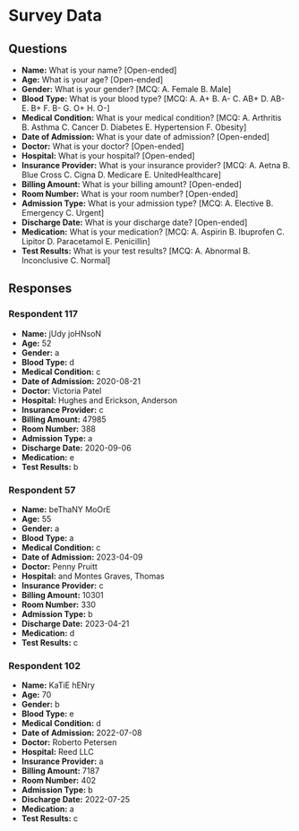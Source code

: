 # Survey Data

## Questions

- **Name:** What is your name? [Open-ended]
- **Age:** What is your age? [Open-ended]
- **Gender:** What is your gender? [MCQ: A. Female B. Male]
- **Blood Type:** What is your blood type? [MCQ: A. A+ B. A- C. AB+ D. AB- E. B+ F. B- G. O+ H. O-]
- **Medical Condition:** What is your medical condition? [MCQ: A. Arthritis B. Asthma C. Cancer D. Diabetes E. Hypertension F. Obesity]
- **Date of Admission:** What is your date of admission? [Open-ended]
- **Doctor:** What is your doctor? [Open-ended]
- **Hospital:** What is your hospital? [Open-ended]
- **Insurance Provider:** What is your insurance provider? [MCQ: A. Aetna B. Blue Cross C. Cigna D. Medicare E. UnitedHealthcare]
- **Billing Amount:** What is your billing amount? [Open-ended]
- **Room Number:** What is your room number? [Open-ended]
- **Admission Type:** What is your admission type? [MCQ: A. Elective B. Emergency C. Urgent]
- **Discharge Date:** What is your discharge date? [Open-ended]
- **Medication:** What is your medication? [MCQ: A. Aspirin B. Ibuprofen C. Lipitor D. Paracetamol E. Penicillin]
- **Test Results:** What is your test results? [MCQ: A. Abnormal B. Inconclusive C. Normal]

## Responses

### Respondent 117

- **Name:** jUdy joHNsoN
- **Age:** 52
- **Gender:** a
- **Blood Type:** d
- **Medical Condition:** c
- **Date of Admission:** 2020-08-21
- **Doctor:** Victoria Patel
- **Hospital:** Hughes and Erickson, Anderson
- **Insurance Provider:** c
- **Billing Amount:** 47985
- **Room Number:** 388
- **Admission Type:** a
- **Discharge Date:** 2020-09-06
- **Medication:** e
- **Test Results:** b

### Respondent 57

- **Name:** beThaNY MoOrE
- **Age:** 55
- **Gender:** a
- **Blood Type:** a
- **Medical Condition:** c
- **Date of Admission:** 2023-04-09
- **Doctor:** Penny Pruitt
- **Hospital:** and Montes Graves, Thomas
- **Insurance Provider:** c
- **Billing Amount:** 10301
- **Room Number:** 330
- **Admission Type:** b
- **Discharge Date:** 2023-04-21
- **Medication:** d
- **Test Results:** c

### Respondent 102

- **Name:** KaTiE hENry
- **Age:** 70
- **Gender:** b
- **Blood Type:** e
- **Medical Condition:** d
- **Date of Admission:** 2022-07-08
- **Doctor:** Roberto Petersen
- **Hospital:** Reed LLC
- **Insurance Provider:** a
- **Billing Amount:** 7187
- **Room Number:** 402
- **Admission Type:** b
- **Discharge Date:** 2022-07-25
- **Medication:** a
- **Test Results:** c

